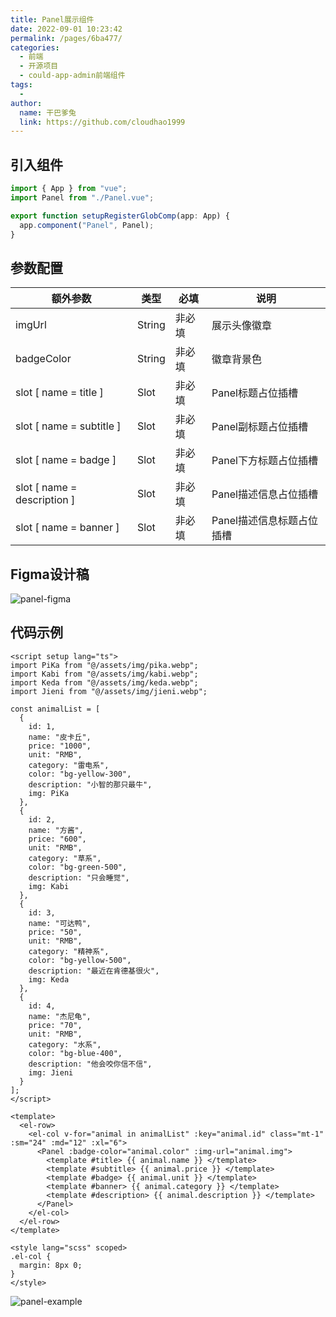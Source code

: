 ```yaml
---
title: Panel展示组件
date: 2022-09-01 10:23:42
permalink: /pages/6ba477/
categories:
  - 前端
  - 开源项目
  - could-app-admin前端组件
tags:
  - 
author: 
  name: 干巴爹兔
  link: https://github.com/cloudhao1999
---
```


## 引入组件

```typescript
import { App } from "vue";
import Panel from "./Panel.vue";

export function setupRegisterGlobComp(app: App) {
  app.component("Panel", Panel);
}
```

## 参数配置

| 额外参数                    | 类型   | 必填   | 说明                      |
| --------------------------- | ------ | ------ | ------------------------- |
| imgUrl                      | String | 非必填 | 展示头像徽章              |
| badgeColor                  | String | 非必填 | 徽章背景色                |
| slot [ name = title ]       | Slot   | 非必填 | Panel标题占位插槽         |
| slot [ name = subtitle ]    | Slot   | 非必填 | Panel副标题占位插槽       |
| slot [ name = badge ]       | Slot   | 非必填 | Panel下方标题占位插槽     |
| slot [ name = description ] | Slot   | 非必填 | Panel描述信息占位插槽     |
| slot [ name = banner ]      | Slot   | 非必填 | Panel描述信息标题占位插槽 |

<!-- more -->

## Figma设计稿

![panel-figma](https://git.poker/cloudhao1999/image-hosting/blob/master/20220901/image.7bdpf4f1hwg0.webp?raw=true)

## 代码示例

```vue
<script setup lang="ts">
import PiKa from "@/assets/img/pika.webp";
import Kabi from "@/assets/img/kabi.webp";
import Keda from "@/assets/img/keda.webp";
import Jieni from "@/assets/img/jieni.webp";

const animalList = [
  {
    id: 1,
    name: "皮卡丘",
    price: "1000",
    unit: "RMB",
    category: "雷电系",
    color: "bg-yellow-300",
    description: "小智的那只最牛",
    img: PiKa
  },
  {
    id: 2,
    name: "方酱",
    price: "600",
    unit: "RMB",
    category: "草系",
    color: "bg-green-500",
    description: "只会睡觉",
    img: Kabi
  },
  {
    id: 3,
    name: "可达鸭",
    price: "50",
    unit: "RMB",
    category: "精神系",
    color: "bg-yellow-500",
    description: "最近在肯德基很火",
    img: Keda
  },
  {
    id: 4,
    name: "杰尼龟",
    price: "70",
    unit: "RMB",
    category: "水系",
    color: "bg-blue-400",
    description: "他会咬你信不信",
    img: Jieni
  }
];
</script>

<template>
  <el-row>
    <el-col v-for="animal in animalList" :key="animal.id" class="mt-1" :sm="24" :md="12" :xl="6">
      <Panel :badge-color="animal.color" :img-url="animal.img">
        <template #title> {{ animal.name }} </template>
        <template #subtitle> {{ animal.price }} </template>
        <template #badge> {{ animal.unit }} </template>
        <template #banner> {{ animal.category }} </template>
        <template #description> {{ animal.description }} </template>
      </Panel>
    </el-col>
  </el-row>
</template>

<style lang="scss" scoped>
.el-col {
  margin: 8px 0;
}
</style>

```

![panel-example](https://git.poker/cloudhao1999/image-hosting/blob/master/20220901/image.4zp3ngte8i80.webp?raw=true)